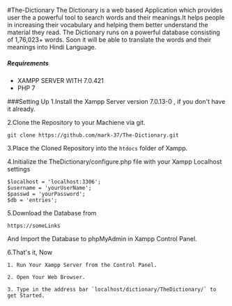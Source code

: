 #The-Dictionary
The Dictionary is a web based Application which provides user the a powerful tool to search words and their meanings.It helps people in increasing their
vocabulary and helping them better understand the material they read.
The Dictionary runs on a powerful database consisting of 1,76,023+ words.
Soon it will be able to translate the words and their meanings into Hindi Language.

##### Requirements
* XAMPP SERVER WITH 7.0.421
* PHP 7

###Setting Up
1.Install the Xampp Server version 7.0.13-0 , if you don't have it already.

2.Clone the Repository to your Machiene via git.
	
    git clone https://github.com/mark-37/The-Dictionary.git

3.Place the Cloned Repository into the `htdocs` folder of Xampp.

4.Initialize the TheDictionary/configure.php file with your Xampp Localhost settings

	$localhost = 'localhost:3306';
	$username = 'yourUserName';
	$passwd = 'yourPassword';
	$db = 'entries';

5.Download the Database from

	https://someLinks
And Import the Database to phpMyAdmin in Xampp Control Panel.

6.That's it, Now 

	1. Run Your Xampp Server from the Control Panel.

	2. Open Your Web Browser.

	3. Type in the address bar `localhost/dictionary/TheDictionary/` to get Started. 

